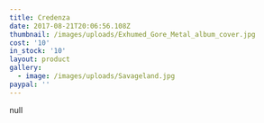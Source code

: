 ```yaml
---
title: Credenza
date: 2017-08-21T20:06:56.108Z
thumbnail: /images/uploads/Exhumed_Gore_Metal_album_cover.jpg
cost: '10'
in_stock: '10'
layout: product
gallery:
  - image: /images/uploads/Savageland.jpg
paypal: ''
---
```

null
